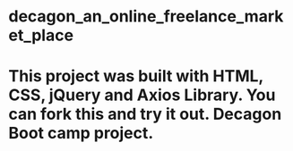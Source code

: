 # decagon_an_online_freelance_market_place
# This project was built with HTML, CSS, jQuery and Axios Library. You can fork this and try it out. Decagon Boot camp project.
